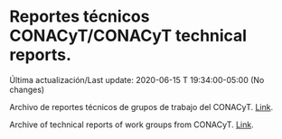 # Reportes técnicos CONACyT/CONACyT technical reports.

Última actualización/Last update: 2020-06-15 T 19:34:00-05:00 (No changes)

Archivo de reportes técnicos de grupos de trabajo del CONACyT. [Link](https://coronavirus.conacyt.mx/productos/index.html).

Archive of technical reports of work groups from CONACyT. [Link](https://coronavirus.conacyt.mx/productos/index.html).
